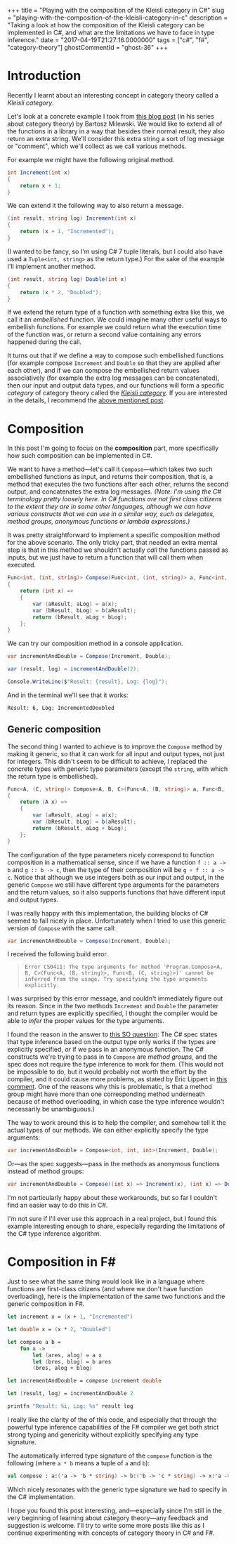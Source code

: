 +++
title = "Playing with the composition of the Kleisli category in C#"
slug = "playing-with-the-composition-of-the-kleisli-category-in-c"
description = "Taking a look at how the composition of the Kleisli category can be implemented in C#, and what are the limitations we have to face in type inference."
date = "2017-04-19T21:27:16.0000000"
tags = ["c#", "f#", "category-theory"]
ghostCommentId = "ghost-36"
+++

# Introduction

Recently I learnt about an interesting concept in category theory called a *Kleisli category*.

Let's look at a concrete example I took from [this blog post](https://bartoszmilewski.com/2014/12/23/kleisli-categories/) (in his series about category theory) by Bartosz Milewski.
We would like to extend all of the functions in a library in a way that besides their normal result, they also return an extra string. We'll consider this extra string a sort of log message or "comment", which we'll collect as we call various methods.

For example we might have the following original method.

```csharp
int Increment(int x)
{
    return x + 1;
}
```

We can extend it the following way to also return a message.

```csharp
(int result, string log) Increment(int x)
{
    return (x + 1, "Incremented");
}
```

(I wanted to be fancy, so I'm using C# 7 tuple literals, but I could also have used a `Tuple<int, string>` as the return type.)
For the sake of the example I'll implement another method.

```csharp
(int result, string log) Double(int x)
{
    return (x * 2, "Doubled");
}
```

If we extend the return type of a function with something extra like this, we call it an *embellished* function. We could imagine many other useful ways to embellish functions. For example we could return what the execution time of the function was, or return a second value containing any errors happened during the call.

It turns out that if we define a way to compose such embellished functions (for example compose `Increment` and `Double` so that they are applied after each other), and if we can compose the embellished return values associatively (for example the extra log messages can be concatenated), then our input and output data types, and our functions will form a specific *category* of category theory called the *[Kleisli category](https://en.wikipedia.org/wiki/Kleisli_category)*. If you are interested in the details, I recommend the [above mentioned post](https://bartoszmilewski.com/2014/12/23/kleisli-categories/).

# Composition

In this post I'm going to focus on the **composition** part, more specifically how such composition can be implemented in C#.

We want to have a method—let's call it `Compose`—which takes two such embellished functions as input, and returns their composition, that is, a method that executes the two functions after each other, returns the second output, and concatenates the extra log messages.
*(Note: I'm using the C# terminology pretty loosely here. In C# functions are not first class citizens to the extent they are in some other languages, although we can have various constructs that we can use in a similar way, such as delegates, method groups, anonymous functions or lambda expressions.)*

It was pretty straightforward to implement a specific composition method for the above scenario. The only tricky part, that needed an extra mental step is that in this method we shouldn't actually *call* the functions passed as inputs, but we just have to return a function that will call them when executed.

```csharp
Func<int, (int, string)> Compose(Func<int, (int, string)> a, Func<int, (int, string)> b)
{
    return (int x) =>
    {
        var (aResult, aLog) = a(x);
        var (bResult, bLog) = b(aResult);
        return (bResult, aLog + bLog);
    };
}
```

We can try our composition method in a console application.

```csharp
var incrementAndDouble = Compose(Increment, Double);

var (result, log) = incrementAndDouble(2);

Console.WriteLine($"Result: {result}, Log: {log}");
```

And in the terminal we'll see that it works:

```
Result: 6, Log: IncrementedDoubled
```

## Generic composition

The second thing I wanted to achieve is to improve the `Compose` method by making it generic, so that it can work for all input and output types, not just for integers. This didn't seem to be difficult to achieve, I replaced the concrete types with generic type parameters (except the `string`, with which the return type is embellished).

```csharp
Func<A, (C, string)> Compose<A, B, C>(Func<A, (B, string)> a, Func<B, (C, string)> b)
{
    return (A x) =>
    {
        var (aResult, aLog) = a(x);
        var (bResult, bLog) = b(aResult);
        return (bResult, aLog + bLog);
    };
}
```

The configuration of the type parameters nicely correspond to function composition in a mathematical sense, since if we have a function `f :: a -> b` and `g :: b -> c`, then the type of their composition will be `g ∘ f :: a -> c`. Notice that although we use integers both as our input and output, in the generic `Compose` we still have different type arguments for the parameters and the return values, so it also supports functions that have different input and output types.

I was really happy with this implementation, the building blocks of C# seemed to fall nicely in place. Unfortunately when I tried to use this generic version of `Compose` with the same call:

```csharp
var incrementAndDouble = Compose(Increment, Double);
```

I received the following build error.

>`Error CS0411: The type arguments for method 'Program.Compose<A, B, C>(Func<A, (B, string)>, Func<B, (C, string)>)' cannot be inferred from the usage. Try specifying the type arguments explicitly.`

I was surprised by this error message, and couldn't immediately figure out its reason. Since in the two methods `Increment` and `Double` the parameter and return types are explicitly specified, I thought the compiler would be able to *infer* the proper values for the type arguments.

I found the reason in the answer to [this SO question](http://stackoverflow.com/questions/7400550/c-sharp-infer-generic-type-based-on-passing-a-delegate): The C# spec states that type inference based on the output type only works if the types are explicitly specified, *or* if we pass in an anonymous function. The C# constructs we're trying to pass in to `Compose` are *method groups*, and the spec does not require the type inference to work for them. (This would not be impossible to do, but it would probably not worth the effort by the compiler, and it could cause more problems, as stated by Eric Lippert in [this comment](http://stackoverflow.com/questions/6229131/why-cant-c-sharp-infer-type-from-this-seemingly-simple-obvious-case#comment7312385_6231921). One of the reasons why this is problematic, is that a method group might have more than one corresponding method underneath because of method overloading, in which case the type inference wouldn't necessarily be unambiguous.)

The way to work around this is to help the compiler, and somehow tell it the actual types of our methods.
We can either explicitly specify the type arguments:

```csharp
var incrementAndDouble = Compose<int, int, int>(Increment, Double);
```

Or—as the spec suggests—pass in the methods as anonymous functions instead of method groups:

```csharp
var incrementAndDouble = Compose((int x) => Increment(x), (int x) => Double(x));
```

I'm not particularly happy about these workarounds, but so far I couldn't find an easier way to do this in C#.

I'm not sure if I'll ever use this approach in a real project, but I found this example interesting enough to share, especially regarding the limitations of the C# type inference algorithm.

# Composition in F&#35;

Just to see what the same thing would look like in a language where functions are first-class citizens (and where we don't have function overloading), here is the implementation of the same two functions and the generic composition in F#.

```fsharp
let increment x = (x + 1, "Incremented")

let double x = (x * 2, "Doubled")

let compose a b =
    fun x ->
        let (ares, alog) = a x
        let (bres, blog) = b ares
        (bres, alog + blog)

let incrementAndDouble = compose increment double

let (result, log) = incrementAndDouble 2

printfn "Result: %i, Log: %s" result log
```

I really like the clarity of the of this code, and especially that through the powerful type inference capabilities of the F# compiler we get both strict strong typing and genericity without explicitly specifying any type signature.

The automatically inferred type signature of the `compose` function is the following (where `a * b` means a tuple of `a` and `b`):

```fsharp
val compose : a:('a -> 'b * string) -> b:('b -> 'c * string) -> x:'a -> 'c * string
```

Which nicely resonates with the generic type signature we had to specify in the C# implementation.

I hope you found this post interesting, and—especially since I'm still in the very beginning of learning about category theory—any feedback and suggestion is welcome.
I'll try to write some more posts like this as I continue experimenting with concepts of category theory in C# and F#.
